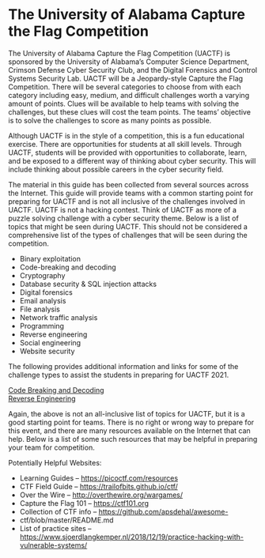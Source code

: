 # The University of Alabama Capture the Flag Competition 

The University of Alabama Capture the Flag Competition (UACTF) is sponsored by
the University of Alabama’s Computer Science Department, Crimson Defense
Cyber Security Club, and the Digital Forensics and Control Systems Security Lab. UACTF will be a Jeopardy-style Capture the Flag Competition. There will be several
categories to choose from with each category including easy, medium, and difficult
challenges worth a varying amount of points. Clues will be available to help teams with
solving the challenges, but these clues will cost the team points. The teams’ objective is
to solve the challenges to score as many points as possible.<br>

Although UACTF is in the style of a competition, this is a fun educational exercise. There
are opportunities for students at all skill levels. Through UACTF, students will be provided
with opportunities to collaborate, learn, and be exposed to a different way of thinking
about cyber security. This will include thinking about possible careers in the cyber
security field. <br>

The material in this guide has been collected from several sources across the Internet.
This guide will provide teams with a common starting point for preparing for UACTF and
is not all inclusive of the challenges involved in UACTF. UACTF is not a hacking contest.
Think of UACTF as more of a puzzle solving challenge with a cyber security theme.
Below is a list of topics that might be seen during UACTF. This should not be considered
a comprehensive list of the types of challenges that will be seen during the competition.
- Binary exploitation
- Code-breaking and decoding
- Cryptography
- Database security & SQL injection attacks
- Digital forensics
- Email analysis
- File analysis
- Network traffic analysis
- Programming
- Reverse engineering
- Social engineering
- Website security

The following provides additional information and links for some of the challenge types
to assist the students in preparing for UACTF 2021.<br>

[Code Breaking and Decoding](/Skills/Code_Breaking)<br>
[Reverse Engineering](/Skills/Reverse_Engineering)<br>

Again, the above is not an all-inclusive list of topics for UACTF, but it is a good starting
point for teams. There is no right or wrong way to prepare for this event, and there are
many resources available on the Internet that can help. Below is a list of some such
resources that may be helpful in preparing your team for competition. <br>

Potentially Helpful Websites:
- Learning Guides – https://picoctf.com/resources
- CTF Field Guide – https://trailofbits.github.io/ctf/
- Over the Wire – http://overthewire.org/wargames/
- Capture the Flag 101 – https://ctf101.org
- Collection of CTF info – https://github.com/apsdehal/awesome-
- ctf/blob/master/README.md
- List of practice sites – https://www.sjoerdlangkemper.nl/2018/12/19/practice-hacking-with-vulnerable-systems/
